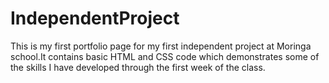 # IndependentProject
This is my first portfolio page for my first independent project at Moringa school.It contains basic HTML and CSS code which demonstrates some of the skills I have developed through the first week of the class.
